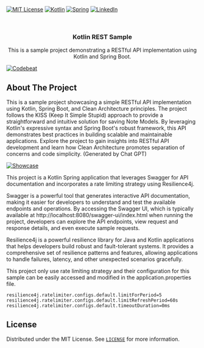 <a name="readme-top"></a>

[![MIT License][license-shield]][license-url]
[![Kotlin][kotlin-shield]][kotlin-url]
[![Spring][spring-shield]][spring-url]
[![LinkedIn][linkedin-shield]][linkedin-url]

<br />
<div align="center">
  
<h3 align="center">Kotlin REST Sample</h3>
  <p align="center">
    This is a sample project demonstrating a RESTful API implementation using Kotlin and Spring Boot.
  </p>
</div>

[![Codebeat][codebeat-shield]][codebeat-url]


<!-- ABOUT THE PROJECT -->
## About The Project

This is a sample project showcasing a simple RESTful API implementation using Kotlin, Spring Boot, and Clean Architecture principles. The project follows the KISS (Keep It Simple Stupid) approach to provide a straightforward and intuitive solution for saving Note Models. By leveraging Kotlin's expressive syntax and Spring Boot's robust framework, this API demonstrates best practices in building scalable and maintainable applications. Explore the project to gain insights into RESTful API development and learn how Clean Architecture promotes separation of concerns and code simplicity. (Generated by Chat GPT)

[![Showcase][swagger-showcase]](http://localhost:8080/swagger-ui/index.html)

This project is a Kotlin Spring application that leverages Swagger for API documentation and incorporates a rate limiting strategy using Resilience4j.

Swagger is a powerful tool that generates interactive API documentation, making it easier for developers to understand and test the available endpoints and operations. By accessing the Swagger UI, which is typically available at http://localhost:8080/swagger-ui/index.html when running the project, developers can explore the API endpoints, view request and response details, and even execute sample requests.

Resilience4j is a powerful resilience library for Java and Kotlin applications that helps developers build robust and fault-tolerant systems. It provides a comprehensive set of resilience patterns and features, allowing applications to handle failures, latency, and other unexpected scenarios gracefully.

This project only use rate limiting strategy and their configuration for this sample can be easily accessed and modified in the application.properties file. 

```properties
resilience4j.ratelimiter.configs.default.limitForPeriod=5
resilience4j.ratelimiter.configs.default.limitRefreshPeriod=60s
resilience4j.ratelimiter.configs.default.timeoutDuration=0ms
```

<!-- LICENSE -->
## License

Distributed under the MIT License. See [`LICENSE`](https://github.com/brunogabriel/kotlin-rest-sample/blob/main/LICENSE) for more information.

<!-- MARKDOWN LINKS & IMAGES -->
<!-- https://www.markdownguide.org/basic-syntax/#reference-style-links -->
[license-shield]: https://img.shields.io/github/license/brunogabriel/kotlin-rest-sample.svg?style=for-the-badge
[license-url]: https://github.com/brunogabriel/kotlin-rest-sample/blob/main/LICENSE

[linkedin-shield]: https://img.shields.io/static/v1?style=for-the-badge&message=LinkedIn&color=0A66C2&logo=LinkedIn&logoColor=FFFFFF&label=
[linkedin-url]: https://linkedin.com/in/brunogabrieldossantos


[kotlin-shield]: https://img.shields.io/static/v1?style=for-the-badge&message=Kotlin&color=7F52FF&logo=Kotlin&logoColor=FFFFFF&label=
[kotlin-url]: https://kotlinlang.org

[spring-shield]: https://img.shields.io/static/v1?style=for-the-badge&message=Spring&color=6DB33F&logo=Spring&logoColor=FFFFFF&label=
[spring-url]: https://spring.io

[codebeat-shield]: https://codebeat.co/badges/713fd4bd-3503-4a24-9955-6563336b400c
[codebeat-url]: https://codebeat.co/projects/github-com-brunogabriel-kotin-rest-sample-master

[swagger-showcase]: showcase/swagger.png

